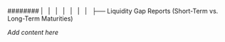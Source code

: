 ######## |   |   |   |   |   |   |   ├── Liquidity Gap Reports (Short-Term vs. Long-Term Maturities)

*Add content here*